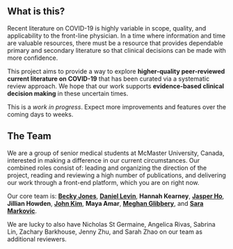 ## What is this?
Recent literature on COVID-19 is highly variable in scope, quality, and applicability to the front-line physician. In a time where information and time are valuable resources, there must be a resource that provides dependable primary and secondary literature so that clinical decisions can be made with more confidence.

This project aims to provide a way to explore **higher-quality peer-reviewed current literature on COVID-19** that has been curated via a systematic review approach. We hope that our work supports **evidence-based clinical decision making** in these uncertain times.

This is a *work in progress*. Expect more improvements and features over the coming days to weeks.

## The Team
We are a group of senior medical students at McMaster University, Canada, interested in making a difference in our current circumstances. Our combined roles consist of: leading and organizing the direction of the project, reading and reviewing a high number of publications, and delivering our work through a front-end platform, which you are on right now.

Our core team is: [**Becky Jones**](https://twitter.com/beck_jo), [**Daniel Levin**](https://twitter.com/daniel_levin14), **Hannah Kearney**, [**Jasper Ho**](https://twitter.com/jzpero), **Jillian Howden**, [**John Kim**](https://twitter.com/johnjunghankim), **Maya Amar**, [**Meghan Glibbery**](https://twitter.com/meghan_glibbery), and [**Sara Markovic**](https://twitter.com/_SaraMarkovic).

We are lucky to also have Nicholas St Germaine, Angelica Rivas, Sabrina Lin, Zachary Barkhouse, Jenny Zhu, and Sarah Zhao on our team as additional reviewers.
